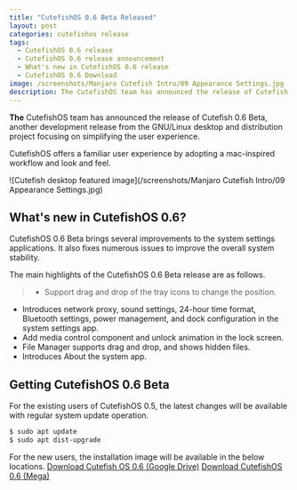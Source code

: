 ```yaml
---
title: "CutefishOS 0.6 Beta Released"
layout: post
categories: cutefishos release
tags:
  - CutefishOS 0.6 release
  - CutefishOS 0.6 release announcement
  - What's new in CutefishOS 0.6 release
  - CutefishOS 0.6 Download
image: /screenshots/Manjaro Cutefish Intro/09 Appearance Settings.jpg
description: The CutefishOS team has announced the release of Cutefish 0.6 Beta. Read what's new in this release, see screenshots and download.
---
```


**The** CutefishOS team has announced the release of Cutefish 0.6 Beta, another development release from the GNU/Linux desktop and distribution project focusing on simplifying the user experience.

CutefishOS offers a familiar user experience by adopting a mac-inspired workflow and look and feel.

![Cutefish desktop featured image](/screenshots/Manjaro Cutefish Intro/09 Appearance Settings.jpg)

## What's new in CutefishOS 0.6?
CutefishOS 0.6 Beta brings several improvements to the system settings applications. It also fixes numerous issues to improve the overall system stability.

The main highlights of the CutefishOS 0.6 Beta release are as follows.
> - Support drag and drop of the tray icons to change the position.
- Introduces network proxy, sound settings, 24-hour time format, Bluetooth settings, power management, and dock configuration in the system settings app.
- Add media control component and unlock animation in the lock screen.
- File Manager supports drag and drop, and shows hidden files.
- Introduces About the system app.

## Getting CutefishOS 0.6 Beta
For the existing users of CutefishOS 0.5, the latest changes will be available with regular system update operation.
```sh
$ sudo apt update
$ sudo apt dist-upgrade
```
For the new users, the installation image will be available in the below locations.
<a class="download" href="https://drive.google.com/file/d/1yAA6qVYqXlByXwur997ZnUj2UNrdbmlB/view?usp=sharing">Download Cutefish OS 0.6 (Google Drive)</a>
<a class="download" href="https://mega.nz/file/niZxXYJQ#8EU2iZiZeZ1FNqhSLmv_veYuto4sng0qPT1mataqBEI">Download CutefishOS 0.6 (Mega)</a>